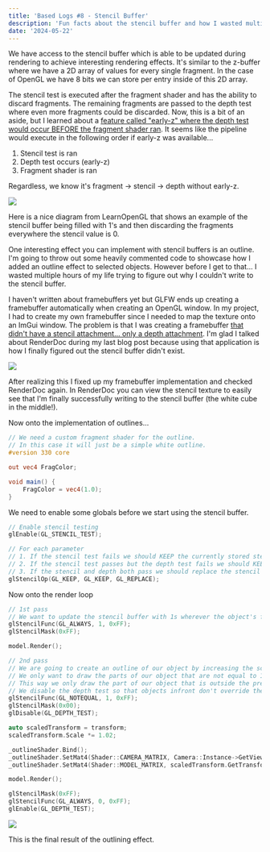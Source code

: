```yaml
---
title: 'Based Logs #8 - Stencil Buffer'
description: 'Fun facts about the stencil buffer and how I wasted multiple hours of my life'
date: '2024-05-22'
---
```


We have access to the stencil buffer which is able to be updated during rendering to achieve interesting rendering effects. It's similar to the z-buffer where we have a 2D array of values for every single fragment. In the case of OpenGL we have 8 bits we can store per entry inside of this 2D array.

The stencil test is executed after the fragment shader and has the ability to discard fragments. The remaining fragments are passed to the depth test where even more fragments could be discarded. Now, this is a bit of an aside, but I learned about a [feature called "early-z" where the depth test would occur BEFORE the fragment shader ran](https://matek.dev/blog/basedlogs-6/). It seems like the pipeline would execute in the following order if early-z was available...

1. Stencil test is ran
2. Depth test occurs (early-z)
3. Fragment shader is ran

Regardless, we know it's fragment -> stencil -> depth without early-z.

<Img src="stencil-buffer-ex.jpg" caption="Taken from LearnOpenGL" href="https://learnopengl.com/Advanced-OpenGL/Stencil-testing" />

Here is a nice diagram from LearnOpenGL that shows an example of the stencil buffer being filled with 1's and then discarding the fragments everywhere the stencil value is 0.

<Heading title="Outline Effect" />

One interesting effect you can implement with stencil buffers is an outline. I'm going to throw out some heavily commented code to showcase how I added an outline effect to selected objects. However before I get to that... I wasted multiple hours of my life trying to figure out why I couldn't write to the stencil buffer.

I haven't written about framebuffers yet but GLFW ends up creating a framebuffer automatically when creating an OpenGL window. In my project, I had to create my own framebuffer since I needed to map the texture onto an ImGui window. The problem is that I was creating a framebuffer [that didn't have a stencil attachment... only a depth attachment](https://github.com/matekdev/lean-engine/commit/a92cd9362b793e76bf855555a0c1256af88bda4d). I'm glad I talked about RenderDoc during my last blog post because using that application is how I finally figured out the stencil buffer didn't exist.

<Img src="renderdoc-stencil.jpg" />

After realizing this I fixed up my framebuffer implementation and checked RenderDoc again. In RenderDoc you can view the stencil texture to easily see that I'm finally successfully writing to the stencil buffer (the white cube in the middle!).

Now onto the implementation of outlines...

```glsl
// We need a custom fragment shader for the outline.
// In this case it will just be a simple white outline.
#version 330 core

out vec4 FragColor;

void main() {
    FragColor = vec4(1.0);
}
```

We need to enable some globals before we start using the stencil buffer.

```cpp
// Enable stencil testing
glEnable(GL_STENCIL_TEST);

// For each parameter
// 1. If the stencil test fails we should KEEP the currently stored stencil value.
// 2. If the stencil test passes but the depth test fails we should KEEP the currently stored stencil value.
// 3. If the stencil and depth both pass we should replace the stencil value with the reference value set in glStencilFunc.
glStencilOp(GL_KEEP, GL_KEEP, GL_REPLACE);
```

Now onto the render loop

```cpp
// 1st pass
// We want to update the stencil buffer with 1s wherever the object's fragments are rendered.
glStencilFunc(GL_ALWAYS, 1, 0xFF);
glStencilMask(0xFF);

model.Render();

// 2nd pass
// We are going to create an outline of our object by increasing the scale of our object.
// We only want to draw the parts of our object that are not equal to 1.
// This way we only draw the part of our object that is outside the previously drawn render pass.
// We disable the depth test so that objects infront don't override the outline.
glStencilFunc(GL_NOTEQUAL, 1, 0xFF);
glStencilMask(0x00);
glDisable(GL_DEPTH_TEST);

auto scaledTransform = transform;
scaledTransform.Scale *= 1.02;

_outlineShader.Bind();
_outlineShader.SetMat4(Shader::CAMERA_MATRIX, Camera::Instance->GetViewProjectionMatrix());
_outlineShader.SetMat4(Shader::MODEL_MATRIX, scaledTransform.GetTransform());

model.Render();

glStencilMask(0xFF);
glStencilFunc(GL_ALWAYS, 0, 0xFF);
glEnable(GL_DEPTH_TEST);
```

<Img src="based-outline.jpg" />

This is the final result of the outlining effect.

<Spotify src="track/4rCDfKjSS4KZk6hMB9epXh?si=f2e11ef762544b9a" />
